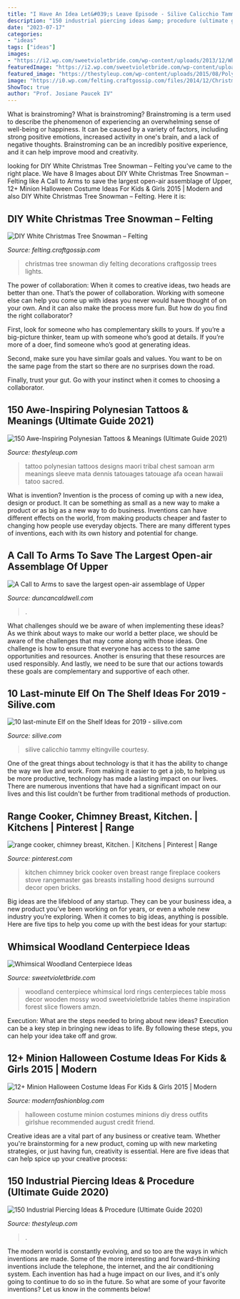 ```yaml
---
title: "I Have An Idea Let&#039;s Leave Episode - Silive Calicchio Tammy Eltingville Courtesy"
description: "150 industrial piercing ideas &amp; procedure (ultimate guide 2020)"
date: "2023-07-17"
categories:
- "ideas"
tags: ["ideas"]
images:
- "https://i2.wp.com/sweetvioletbride.com/wp-content/uploads/2013/12/Whimsical-Woodland-Centerpiece-Ideas-3.jpg?resize=651%2C508"
featuredImage: "https://i2.wp.com/sweetvioletbride.com/wp-content/uploads/2013/12/Whimsical-Woodland-Centerpiece-Ideas-3.jpg?resize=651%2C508"
featured_image: "https://thestyleup.com/wp-content/uploads/2015/08/Polynesian-Tattoo-Designs-4.jpg"
image: "https://i0.wp.com/felting.craftgossip.com/files/2014/12/Christmas-tree-snowman.jpg?fit=600%2C791"
ShowToc: true
author: "Prof. Josiane Paucek IV"
---
```



What is brainstroming?
What is brainstroming? Brainstroming is a term used to describe the phenomenon of experiencing an overwhelming sense of well-being or happiness. It can be caused by a variety of factors, including strong positive emotions, increased activity in one's brain, and a lack of negative thoughts. Brainstroming can be an incredibly positive experience, and it can help improve mood and creativity.

	

		
looking for DIY White Christmas Tree Snowman – Felting you've came to the right place. We have 8 Images about DIY White Christmas Tree Snowman – Felting like A Call to Arms to save the largest open-air assemblage of Upper, 12+ Minion Halloween Costume Ideas For Kids &amp; Girls 2015 | Modern and also DIY White Christmas Tree Snowman – Felting. Here it is:
		
    
## DIY White Christmas Tree Snowman – Felting

<img loading=lazy src="https://i0.wp.com/felting.craftgossip.com/files/2014/12/Christmas-tree-snowman.jpg?fit=600%2C791" onerror="this.onerror=null;this.src='https://tse2.mm.bing.net/th?id=OIP.wNlI7facbhdDokxLQ2Jp1QHaJw&amp;pid=15.1';" alt="DIY White Christmas Tree Snowman – Felting">

_Source: felting.craftgossip.com_

>christmas tree snowman diy felting decorations craftgossip trees lights. 

	

The power of collaboration:
When it comes to creative ideas, two heads are better than one. That’s the power of collaboration.
Working with someone else can help you come up with ideas you never would have thought of on your own. And it can also make the process more fun. But how do you find the right collaborator?

First, look for someone who has complementary skills to yours. If you’re a big-picture thinker, team up with someone who’s good at details. If you’re more of a doer, find someone who’s good at generating ideas.

Second, make sure you have similar goals and values. You want to be on the same page from the start so there are no surprises down the road.

Finally, trust your gut. Go with your instinct when it comes to choosing a collaborator.

    
## 150 Awe-Inspiring Polynesian Tattoos &amp; Meanings (Ultimate Guide 2021)

<img loading=lazy src="https://thestyleup.com/wp-content/uploads/2015/08/Polynesian-Tattoo-Designs-4.jpg" onerror="this.onerror=null;this.src='https://tse1.mm.bing.net/th?id=OIP.1l9c8N0naz5LMEOXh4L9AwHaKD&amp;pid=15.1';" alt="150 Awe-Inspiring Polynesian Tattoos &amp; Meanings (Ultimate Guide 2021)">

_Source: thestyleup.com_

>tattoo polynesian tattoos designs maori tribal chest samoan arm meanings sleeve mata dennis tatouages tatouage afa ocean hawaii tatoo sacred. 

	

What is invention?
Invention is the process of coming up with a new idea, design or product. It can be something as small as a new way to make a product or as big as a new way to do business. Inventions can have different effects on the world, from making products cheaper and faster to changing how people use everyday objects. There are many different types of inventions, each with its own history and potential for change.

    
## A Call To Arms To Save The Largest Open-air Assemblage Of Upper

<img loading=lazy src="https://www.duncancaldwell.com/Site/Call_to_Arms_for_Foz_Coa_files/DSCF8785.jpg" onerror="this.onerror=null;this.src='https://tse3.mm.bing.net/th?id=OIP.XDm_ULs7EVviqMesVHTl_AHaJ4&amp;pid=15.1';" alt="A Call to Arms to save the largest open-air assemblage of Upper">

_Source: duncancaldwell.com_

>. 

	

What challenges should we be aware of when implementing these ideas?
As we think about ways to make our world a better place, we should be aware of the challenges that may come along with those ideas. One challenge is how to ensure that everyone has access to the same opportunities and resources. Another is ensuring that these resources are used responsibly. And lastly, we need to be sure that our actions towards these goals are complementary and supportive of each other.

    
## 10 Last-minute Elf On The Shelf Ideas For 2019 - Silive.com

<img loading=lazy src="https://www.silive.com/resizer/hcDq3U5HdQsi3NnfS5Q9uruRQb4=/325x0/smart/arc-anglerfish-arc2-prod-advancelocal.s3.amazonaws.com/public/3RDRQ2I3V5GJVPNESSZV6NQXXM.jpg" onerror="this.onerror=null;this.src='https://tse3.mm.bing.net/th?id=OIP.qYCv2CQ2mjYAL0m92rwl6QAAAA&amp;pid=15.1';" alt="10 last-minute Elf on the Shelf Ideas for 2019 - silive.com">

_Source: silive.com_

>silive calicchio tammy eltingville courtesy. 

	

One of the great things about technology is that it has the ability to change the way we live and work. From making it easier to get a job, to helping us be more productive, technology has made a lasting impact on our lives. There are numerous inventions that have had a significant impact on our lives and this list couldn't be further from traditional methods of production.

    
## Range Cooker, Chimney Breast, Kitchen. | Kitchens | Pinterest | Range

<img loading=lazy src="https://s-media-cache-ak0.pinimg.com/736x/e4/bc/58/e4bc5841fa45bc2afb42c71caee17f09.jpg" onerror="this.onerror=null;this.src='https://tse1.mm.bing.net/th?id=OIP.M31pVmTyIov9DySQVFGDUwHaJ6&amp;pid=15.1';" alt="range cooker, chimney breast, Kitchen. | Kitchens | Pinterest | Range">

_Source: pinterest.com_

>kitchen chimney brick cooker oven breast range fireplace cookers stove rangemaster gas breasts installing hood designs surround decor open bricks. 

	

Big ideas are the lifeblood of any startup. They can be your business idea, a new product you’ve been working on for years, or even a whole new industry you’re exploring. When it comes to big ideas, anything is possible. Here are five tips to help you come up with the best ideas for your startup: 

    
## Whimsical Woodland Centerpiece Ideas

<img loading=lazy src="https://i2.wp.com/sweetvioletbride.com/wp-content/uploads/2013/12/Whimsical-Woodland-Centerpiece-Ideas-3.jpg?resize=651%2C508" onerror="this.onerror=null;this.src='https://tse1.mm.bing.net/th?id=OIP.AD8bFLcoDRUw1TgpJ0hywQHaFx&amp;pid=15.1';" alt="Whimsical Woodland Centerpiece Ideas">

_Source: sweetvioletbride.com_

>woodland centerpiece whimsical lord rings centerpieces table moss decor wooden mossy wood sweetvioletbride tables theme inspiration forest slice flowers amzn. 

	

Execution: What are the steps needed to bring about new ideas?
Execution can be a key step in bringing new ideas to life. By following these steps, you can help your idea take off and grow.

    
## 12+ Minion Halloween Costume Ideas For Kids &amp; Girls 2015 | Modern

<img loading=lazy src="https://modernfashionblog.com/wp-content/uploads/2015/08/12-Minion-Halloween-Costume-Ideas-For-Kids-Girls-2015-13.jpg" onerror="this.onerror=null;this.src='https://tse2.mm.bing.net/th?id=OIP.58QCQR4HdBxQkSr-ExsayAAAAA&amp;pid=15.1';" alt="12+ Minion Halloween Costume Ideas For Kids &amp; Girls 2015 | Modern">

_Source: modernfashionblog.com_

>halloween costume minion costumes minions diy dress outfits girlshue recommended august credit friend. 

	

Creative ideas are a vital part of any business or creative team. Whether you're brainstorming for a new product, coming up with new marketing strategies, or just having fun, creativity is essential. Here are five ideas that can help spice up your creative process:

    
## 150 Industrial Piercing Ideas &amp; Procedure (Ultimate Guide 2020)

<img loading=lazy src="https://thestyleup.com/wp-content/uploads/2016/08/industrial-piercing-15-1.jpg" onerror="this.onerror=null;this.src='https://tse3.mm.bing.net/th?id=OIP.ika3cQbgeNIkry6YdhIAWgHaJ3&amp;pid=15.1';" alt="150 Industrial Piercing Ideas &amp; Procedure (Ultimate Guide 2020)">

_Source: thestyleup.com_

>. 

	

The modern world is constantly evolving, and so too are the ways in which inventions are made. Some of the more interesting and forward-thinking inventions include the telephone, the internet, and the air conditioning system. Each invention has had a huge impact on our lives, and it's only going to continue to do so in the future. So what are some of your favorite inventions? Let us know in the comments below!

